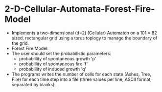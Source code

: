 # 2-D-Cellular-Automata-Forest-Fire-Model
- Implements a two-dimensional (d=2) (Cellular) Automaton on a 101 × 82 sized, rectangular grid using a torus toplogy to manage the boundary of the grid. 
- Forest Fire Model:
- The user should set the probabilistic parameters:
  - probablility of spontaneous growth 'p'
  - probablility of spontaneous fire 'f'
  - probablility of induced growth 'q'
- The programs writes the number of cells for each state (Ashes, Tree, Fire) for each time step into a file (three values per line, ASCII format, separated by blanks).

